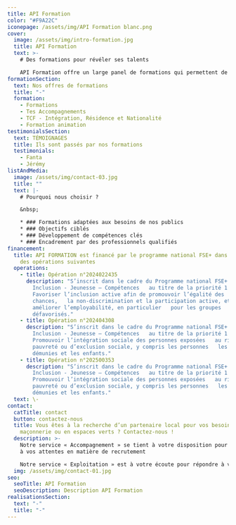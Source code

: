 ```yaml
---
title: API Formation
color: "#F9A22C"
iconepage: /assets/img/API Formation blanc.png
cover:
  image: /assets/img/intro-formation.jpg
  title: API Formation
  text: >-
    # Des formations pour révéler ses talents

    API Formation offre un large panel de formations qui permettent de se former, de retrouver confiance et se préparer à un métier.
formationSection:
  text: Nos offres de formations
  title: "-"
  formation:
    - Formations
    - Tes Accompagnements
    - T﻿CF - Intégration, Résidence et Nationalité
    - Formation animation
testimonialsSection:
  text: TÉMOIGNAGES
  title: Ils sont passés par nos formations
  testimonials:
    - Fanta
    - Jérémy
listAndMedia:
  image: /assets/img/contact-03.jpg
  title: ""
  text: |-
    # Pourquoi nous choisir ?

    &nbsp;

    * ### Formations adaptées aux besoins de nos publics
    * ### Objectifs ciblés
    * ### Développement de compétences clés
    * ### Encadrement par des professionnels qualifiés
financement:
  title: API FORMATION est financé par le programme national FSE+ dans le cadre
    des opérations suivantes
  operations:
    - title: Opération n°2024022435
      description: "S’inscrit dans le cadre du Programme national FSE+ Emploi -
        Inclusion - Jeunesse – Compétences   au titre de la priorité 1 :
        Favoriser l’inclusion active afin de promouvoir l’égalité des
        chances,   la non-discrimination et la participation active, et
        améliorer l’employabilité, en particulier   pour les groupes
        défavorisés."
    - title: Opération n°202404308
      description: "S’inscrit dans le cadre du Programme national FSE+ Emploi -
        Inclusion - Jeunesse – Compétences   au titre de la priorité 1 :
        Promouvoir l’intégration sociale des personnes exposées   au risque de
        pauvreté ou d’exclusion sociale, y compris les personnes   les plus
        démunies et les enfants."
    - title: Opération n°202500353
      description: "S’inscrit dans le cadre du Programme national FSE+ Emploi -
        Inclusion - Jeunesse – Compétences   au titre de la priorité 1 :
        Promouvoir l’intégration sociale des personnes exposées   au risque de
        pauvreté ou d’exclusion sociale, y compris les personnes   les plus
        démunies et les enfants."
  text: \-
contact:
  catTitle: contact
  button: contactez-nous
  title: Vous êtes à la recherche d’un partenaire local pour vos besoins en
    maçonnerie ou en espaces verts ? Contactez-nous !
  description: >-
    Notre service « Accompagnement » se tient à votre disposition pour répondre
    à vos attentes en matière de recrutement

    Notre service « Exploitation » est à votre écoute pour répondre à vos besoins en matière de sous-traitance, d’entretien, de rénovation ou de projets de développement.
  img: /assets/img/contact-01.jpg
seo:
  seoTitle: API Formation
  seoDescription: Description API Formation
realisationsSection:
  text: "-"
  title: "-"
---
```

